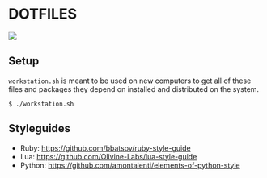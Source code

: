 # DOTFILES

![](http://i.imgur.com/dOOkGj0.png)

## Setup

`workstation.sh` is meant to be used on new computers to get all of these files and packages they depend on installed and distributed on the system.

```
$ ./workstation.sh
```

## Styleguides

* Ruby: https://github.com/bbatsov/ruby-style-guide
* Lua: https://github.com/Olivine-Labs/lua-style-guide
* Python: https://github.com/amontalenti/elements-of-python-style
